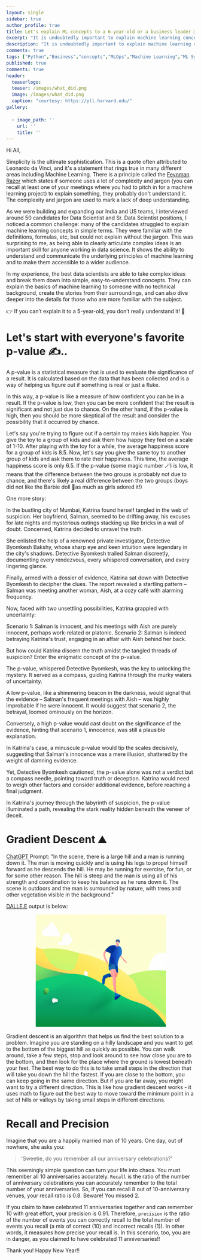 ```yaml
---
layout: single
sidebar: true
author_profile: true
title: Let's explain ML concepts to a 6-year-old or a business leader 💪👨‍🏫
excerpt: "It is undoubtedly important to explain machine learning concepts to business stakeholders in layman's terms. It is a very underrated skill and is highly demanded today"
description: "It is undoubtedly important to explain machine learning concepts to business stakeholders in layman's terms. It is a very underrated skill and is highly demanded today"
comments: true
tags: ["Python","Business","concepts","MLOps","Machine Learning","ML System Design"]
published: true
comments: true
header:
  teaserlogo:
  teaser: /images/what_did.png
  image: /images/what_did.png
  caption: "courtesy: https://pll.harvard.edu/"
gallery:

  - image_path: ''
    url: ''
    title: ''
---
```


Hi All,

Simplicity is the ultimate sophistication. This is a quote often attributed to Leonardo da Vinci, and it's a statement that rings true in many different areas including Machine Learning. There is a principle called the [Feynman Razor](https://twitter.com/sahilbloom/status/1548654048739528706) which states if someone uses a lot of complexity and jargon (you can recall at least one of your meetings where you had to pitch in for a machine learning project) to explain something, they probably don't understand it. The complexity and jargon are used to mark a lack of deep understanding.

As we were building and expanding our India and US teams, I interviewed around 50 candidates for Data Scientist and Sr. Data Scientist positions, I noticed a common challenge: many of the candidates struggled to explain machine learning concepts in simple terms. They were familiar with the definitions, formulas, etc, but could not explain without the jargon. This was surprising to me, as being able to clearly articulate complex ideas is an important skill for anyone working in data science. It shows the ability to understand and communicate the underlying principles of machine learning and to make them accessible to a wider audience.

In my experience, the best data scientists are able to take complex ideas and break them down into simple, easy-to-understand concepts. They can explain the basics of machine learning to someone with no technical background, create the stories from their surroundings, and can also dive deeper into the details for those who are more familiar with the subject.

👉 If you can’t explain it to a 5-year-old, you don’t really understand it! 🧒

__Let's start with everyone's favorite p-value ✍️..__
=================

A p-value is a statistical measure that is used to evaluate the significance of a result. It is calculated based on the data that has been collected and is a way of helping us figure out if something is real or just a fluke.

In this way, a p-value is like a measure of how confident you can be in a result. If the p-value is low, then you can be more confident that the result is significant and not just due to chance. On the other hand, if the p-value is high, then you should be more skeptical of the result and consider the possibility that it occurred by chance.

Let's say you're trying to figure out if a certain toy makes kids happier. You give the toy to a group of kids and ask them how happy they feel on a scale of 1-10. After playing with the toy for a while, the average happiness score for a group of kids is 8.5.
Now, let's say you give the same toy to another group of kids and ask them to rate their happiness. This time, the average happiness score is only 6.5.
If the p-value (some magic number 🪄) is low, it means that the difference between the two groups is probably not due to chance, and there's likely a real difference between the two groups (boys did not like the Barbie doll 👸as much as girls adored it!)

One more story:

In the bustling city of Mumbai, Katrina found herself tangled in the web of suspicion. Her boyfriend, Salman, seemed to be drifting away, his excuses for late nights and mysterious outings stacking up like bricks in a wall of doubt. Concerned, Katrina decided to unravel the truth.

She enlisted the help of a renowned private investigator, Detective Byomkesh Bakshy, whose sharp eye and keen intuition were legendary in the city's shadows. Detective Byomkesh trailed Salman discreetly, documenting every rendezvous, every whispered conversation, and every lingering glance.

Finally, armed with a dossier of evidence, Katrina sat down with Detective Byomkesh to decipher the clues. The report revealed a startling pattern – Salman was meeting another woman, Aish, at a cozy café with alarming frequency.

Now, faced with two unsettling possibilities, Katrina grappled with uncertainty:

Scenario 1: Salman is innocent, and his meetings with Aish are purely innocent, perhaps work-related or platonic.
Scenario 2: Salman is indeed betraying Katrina's trust, engaging in an affair with Aish behind her back.

But how could Katrina discern the truth amidst the tangled threads of suspicion? Enter the enigmatic concept of the p-value.

The p-value, whispered Detective Byomkesh, was the key to unlocking the mystery. It served as a compass, guiding Katrina through the murky waters of uncertainty.

A low p-value, like a shimmering beacon in the darkness, would signal that the evidence – Salman's frequent meetings with Aish – was highly improbable if he were innocent. It would suggest that scenario 2, the betrayal, loomed ominously on the horizon.

Conversely, a high p-value would cast doubt on the significance of the evidence, hinting that scenario 1, innocence, was still a plausible explanation.

In Katrina's case, a minuscule p-value would tip the scales decisively, suggesting that Salman's innocence was a mere illusion, shattered by the weight of damning evidence.

Yet, Detective Byomkesh cautioned, the p-value alone was not a verdict but a compass needle, pointing toward truth or deception. Katrina would need to weigh other factors and consider additional evidence, before reaching a final judgment.

In Katrina's journey through the labyrinth of suspicion, the p-value illuminated a path, revealing the stark reality hidden beneath the veneer of deceit.

__Gradient Descent ⛰️__
=================

[ChatGPT](https://chat.openai.com/chat) Prompt: "In the scene, there is a large hill and a man is running down it. The man is moving quickly and is using his legs to propel himself forward as he descends the hill. He may be running for exercise, for fun, or for some other reason. The hill is steep and the man is using all of his strength and coordination to keep his balance as he runs down it. The scene is outdoors and the man is surrounded by nature, with trees and other vegetation visible in the background."

[DALLE.E](https://openai.com/blog/dall-e-now-available-without-waitlist/) output is below:

<p align="center">
  <img width="350" height="300" src="/images/DALL_e_run.png">
</p>

Gradient descent is an algorithm that helps us find the best solution to a problem. Imagine you are standing on a hilly landscape and you want to get to the bottom of the biggest hill as quickly as possible. You can walk around, take a few steps, stop and look around to see how close you are to the bottom, and then look for the place where the ground is lowest beneath your feet. The best way to do this is to take small steps in the direction that will take you down the hill the fastest. If you are close to the bottom, you can keep going in the same direction. But if you are far away, you might want to try a different direction. This is like how gradient descent works - it uses math to figure out the best way to move toward the minimum point in a set of hills or valleys by taking small steps in different directions.

__Recall and Precision__
=================

Imagine that you are a happily married man of 10 years. One day, out of nowhere, she asks you:

> 'Sweetie, do you remember all our anniversary celebrations?'

This seemingly simple question can turn your life into chaos. You must remember all 10 anniversaries accurately. `Recall` is the ratio of the number of anniversary celebrations you can accurately remember to the total number of your anniversaries. So, if you can recall 8 out of 10-anniversary venues, your recall ratio is 0.8. Beware! You missed 2.

If you claim to have celebrated 11 anniversaries together and can remember 10 with great effort, your precision is 0.91. Therefore, `precision` is the ratio of the number of events you can correctly recall to the total number of events you recall (a mix of correct (10) and incorrect recalls (1)). In other words, it measures how precise your recall is. In this scenario, too, you are in danger, as you claimed to have celebrated 11 anniversaries!!

Thank you! Happy New Year!!

